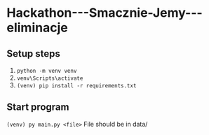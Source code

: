# Hackathon---Smacznie-Jemy---eliminacje

## Setup steps
1. `python -m venv venv`
1. `venv\Scripts\activate`
1. `(venv) pip install -r requirements.txt`

## Start program 
`(venv) py main.py <file>`
File should be in data/
